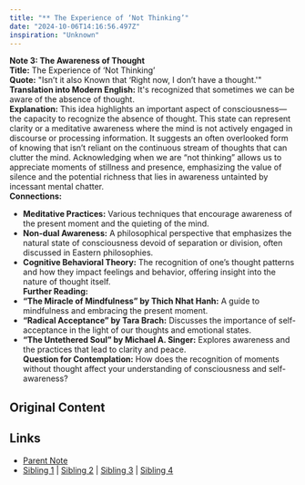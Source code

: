 ```yaml
---
title: "** The Experience of ‘Not Thinking’"
date: "2024-10-06T14:16:56.497Z"
inspiration: "Unknown"
---
```


  
**Note 3: The Awareness of Thought**  
**Title:** The Experience of ‘Not Thinking’  
**Quote:** "Isn’t it also Known that ‘Right now, I don’t have a thought.'"  
**Translation into Modern English:** It's recognized that sometimes we can be aware of the absence of thought.  
**Explanation:** This idea highlights an important aspect of consciousness—the capacity to recognize the absence of thought. This state can represent clarity or a meditative awareness where the mind is not actively engaged in discourse or processing information. It suggests an often overlooked form of knowing that isn’t reliant on the continuous stream of thoughts that can clutter the mind. Acknowledging when we are “not thinking” allows us to appreciate moments of stillness and presence, emphasizing the value of silence and the potential richness that lies in awareness untainted by incessant mental chatter.  
**Connections:**  
- **Meditative Practices:** Various techniques that encourage awareness of the present moment and the quieting of the mind.  
- **Non-dual Awareness:** A philosophical perspective that emphasizes the natural state of consciousness devoid of separation or division, often discussed in Eastern philosophies.  
- **Cognitive Behavioral Theory:** The recognition of one’s thought patterns and how they impact feelings and behavior, offering insight into the nature of thought itself.  
**Further Reading:**  
- **“The Miracle of Mindfulness” by Thich Nhat Hanh:** A guide to mindfulness and embracing the present moment.  
- **“Radical Acceptance” by Tara Brach:** Discusses the importance of self-acceptance in the light of our thoughts and emotional states.  
- **“The Untethered Soul” by Michael A. Singer:** Explores awareness and the practices that lead to clarity and peace.  
**Question for Contemplation:** How does the recognition of moments without thought affect your understanding of consciousness and self-awareness?  



## Original Content



## Links

- [Parent Note](/parent-note.md)
- [Sibling 1](/zettel1.md) | [Sibling 2](/zettel2.md) | [Sibling 3](/zettel3.md) | [Sibling 4](/zettel4.md)
